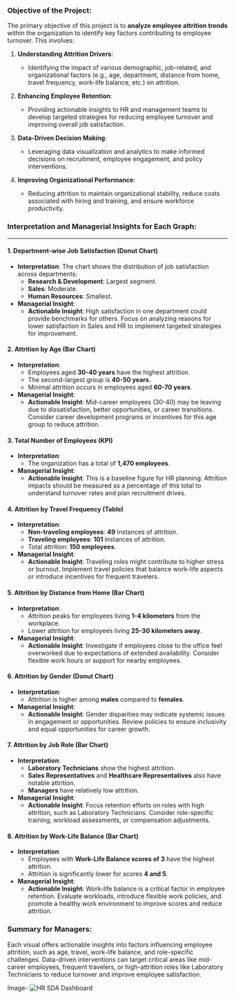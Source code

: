 ### **Objective of the Project:**

The primary objective of this project is to **analyze employee attrition trends** within the organization to identify key factors contributing to employee turnover. This involves:

1. **Understanding Attrition Drivers**: 
   - Identifying the impact of various demographic, job-related, and organizational factors (e.g., age, department, distance from home, travel frequency, work-life balance, etc.) on attrition.

2. **Enhancing Employee Retention**: 
   - Providing actionable insights to HR and management teams to develop targeted strategies for reducing employee turnover and improving overall job satisfaction.

3. **Data-Driven Decision Making**: 
   - Leveraging data visualization and analytics to make informed decisions on recruitment, employee engagement, and policy interventions.

4. **Improving Organizational Performance**: 
   - Reducing attrition to maintain organizational stability, reduce costs associated with hiring and training, and ensure workforce productivity. 







### Interpretation and Managerial Insights for Each Graph:

---

#### 1. **Department-wise Job Satisfaction (Donut Chart)**
   - **Interpretation**: 
     The chart shows the distribution of job satisfaction across departments:
     - **Research & Development**: Largest segment.
     - **Sales**: Moderate.
     - **Human Resources**: Smallest.
   - **Managerial Insight**:
     - **Actionable Insight**: High satisfaction in one department could provide benchmarks for others.
        Focus on analyzing reasons for lower satisfaction in Sales and HR to implement targeted strategies for improvement.


#### 2. **Attrition by Age (Bar Chart)**
   - **Interpretation**:
     - Employees aged **30-40 years** have the highest attrition.
     - The second-largest group is **40-50 years**.
     - Minimal attrition occurs in employees aged **60-70 years**.
   - **Managerial Insight**:
     - **Actionable Insight**: Mid-career employees (30-40) may be leaving due to dissatisfaction, better opportunities, or career transitions.
      Consider career development programs or incentives for this age group to reduce attrition.



#### 3. **Total Number of Employees (KPI)**
   - **Interpretation**:
     - The organization has a total of **1,470 employees**.
   - **Managerial Insight**:
     - **Actionable Insight**: This is a baseline figure for HR planning.
       Attrition impacts should be measured as a percentage of this total to understand turnover rates and plan recruitment drives.


#### 4. **Attrition by Travel Frequency (Table)**
   - **Interpretation**:
     - **Non-traveling employees**: **49** instances of attrition.
     - **Traveling employees**: **101** instances of attrition.
     - Total attrition: **150 employees**.
   - **Managerial Insight**:
     - **Actionable Insight**: Traveling roles might contribute to higher stress or burnout.
       Implement travel policies that balance work-life aspects or introduce incentives for frequent travelers.



#### 5. **Attrition by Distance from Home (Bar Chart)**
   - **Interpretation**:
     - Attrition peaks for employees living **1-4 kilometers** from the workplace.
     - Lower attrition for employees living **25-30 kilometers away**.
   - **Managerial Insight**:
     - **Actionable Insight**: Investigate if employees close to the office feel overworked due to expectations of extended availability.
      Consider flexible work hours or support for nearby employees.



#### 6. **Attrition by Gender (Donut Chart)**
   - **Interpretation**:
     - Attrition is higher among **males** compared to **females**.
   - **Managerial Insight**:
     - **Actionable Insight**: Gender disparities may indicate systemic issues in engagement or opportunities.
       Review policies to ensure inclusivity and equal opportunities for career growth.



#### 7. **Attrition by Job Role (Bar Chart)**
   - **Interpretation**:
     - **Laboratory Technicians** show the highest attrition.
     - **Sales Representatives** and **Healthcare Representatives** also have notable attrition.
     - **Managers** have relatively low attrition.
   - **Managerial Insight**:
     - **Actionable Insight**: Focus retention efforts on roles with high attrition, such as Laboratory Technicians.
      Consider role-specific training, workload assessments, or compensation adjustments.


#### 8. **Attrition by Work-Life Balance (Bar Chart)**
   - **Interpretation**:
     - Employees with **Work-Life Balance scores of 3** have the highest attrition.
     - Attrition is significantly lower for scores **4 and 5**.
   - **Managerial Insight**:
     - **Actionable Insight**: Work-life balance is a critical factor in employee retention. Evaluate workloads, introduce flexible work policies,
       and promote a healthy work environment to improve scores and reduce attrition.

 

### Summary for Managers:
Each visual offers actionable insights into factors influencing employee attrition, such as age, travel, work-life balance, and role-specific challenges. 
Data-driven interventions can target critical areas like mid-career employees, frequent travelers, or high-attrition roles like Laboratory Technicians to reduce turnover and improve employee satisfaction.

Image- ![HR SDA Dashboard](https://github.com/user-attachments/assets/3ae24f46-4aea-4aee-9bf0-f1bdaf856e72)
